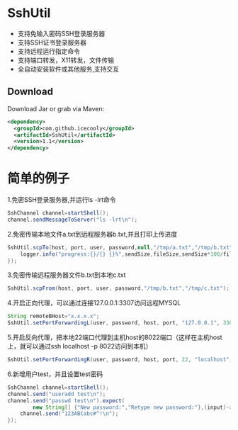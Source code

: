 # SshUtil

- 支持免输入密码SSH登录服务器
- 支持SSH证书登录服务器
- 支持远程运行指定命令
- 支持端口转发，X11转发，文件传输
- 全自动安装软件或其他服务,支持交互


Download
--------

Download Jar or grab via Maven:
```xml
<dependency>
  <groupId>com.github.icecooly</groupId>
  <artifactId>SshUtil</artifactId>
  <version>1.1</version>
</dependency>
```

简单的例子
==============
1.免密SSH登录服务器,并运行ls -lrt命令
```java
SshChannel channel=startShell();
channel.sendMessageToServer("ls -lrt\n");
```

2.免密传输本地文件a.txt到远程服务器b.txt,并且打印上传进度
```java
SshUtil.scpTo(host, port, user, password,null,"/tmp/a.txt","/tmp/b.txt",(fileSize,sendSize)->{
	logger.info("progress:{}/{} {}%",sendSize,fileSize,sendSize*100/fileSize);
});
```
3.免密传输远程服务器文件b.txt到本地c.txt
```java
SshUtil.scpFrom(host, port, user, password,"/tmp/b.txt","/tmp/c.txt");
```

4.开启正向代理，可以通过连接127.0.0.1:3307访问远程MYSQL
```java
String remoteBHost="x.x.x.x";
SshUtil.setPortForwardingL(user, password, host, port, "127.0.0.1", 3307, remoteBHost, 3306);
```
5.开启反向代理，把本地22端口代理到主机host的8022端口（这样在主机host上，就可以通过ssh localhost -p 8022访问到本机）
```java
SshUtil.setPortForwardingR(user, password, host, port, 22, "localhost", 8022);
```
6.新增用户test，并且设置test密码
```java
SshChannel channel=startShell();
channel.send("useradd test\n");
channel.send("passwd test\n").expect(
		new String[] {"New password:","Retype new password:"},(input)->{
	channel.send("123ABCabc#^!\n");
});
```


